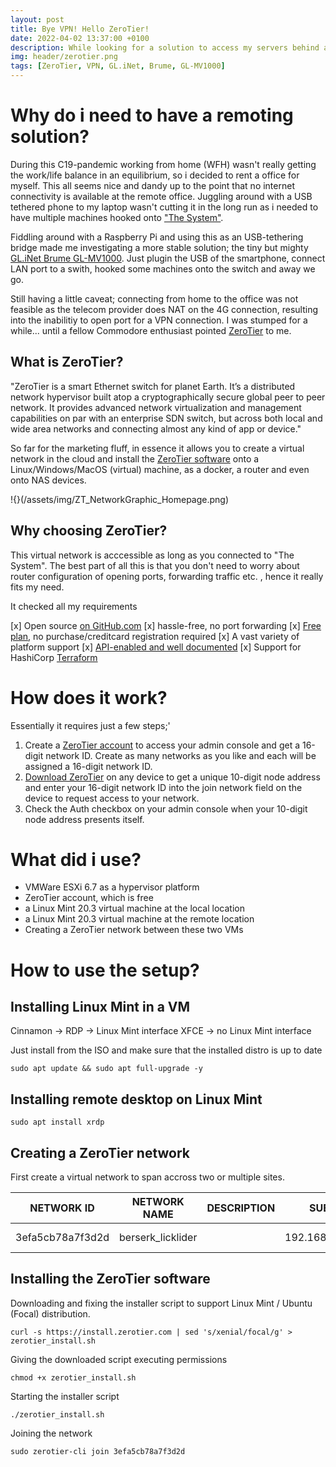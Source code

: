 ```yaml
---
layout: post
title: Bye VPN! Hello ZeroTier!
date: 2022-04-02 13:37:00 +0100
description: While looking for a solution to access my servers behind a NAT/routed network i stumbled upon ZeroTier. This leverages the VPN capabiities to a out-of-this-world next dimension, everything is super simple and cloud driven. 
img: header/zerotier.png
tags: [ZeroTier, VPN, GL.iNet, Brume, GL-MV1000]
---
```

# Why do i need to have a remoting solution?

During this C19-pandemic working from home (WFH) wasn't really getting the work/life balance in an equilibrium, so i decided to rent a office for myself. This all seems nice and dandy up to the point that no internet connectivity is available at the remote office. Juggling around with a USB tethered phone to my laptop wasn't cutting it in the long run as i needed to have multiple machines hooked onto ["The System"](https://en.wikipedia.org/wiki/Internet).

Fiddling around with a Raspberry Pi and using this as an USB-tethering bridge made me investigating a more stable solution; the tiny but mighty [GL.iNet Brume GL-MV1000](https://www.gl-inet.com/products/gl-mv1000/). Just plugin the USB of the smartphone, connect LAN port to a swith, hooked some machines onto the switch and away we go.

Still having a little caveat; connecting from home to the office was not feasible as the telecom provider does NAT on the 4G connection, resulting into the inabilitiy to open port for a VPN connection. I was stumped for a while... until a fellow Commodore enthusiast pointed [ZeroTier](https://www.zerotier.com/) to me.

## What is ZeroTier?

"ZeroTier is a smart Ethernet switch for planet Earth. It’s a distributed network hypervisor built atop a cryptographically secure global peer to peer network. It provides advanced network virtualization and management capabilities on par with an enterprise SDN switch, but across both local and wide area networks and connecting almost any kind of app or device."

So far for the marketing fluff, in essence it allows you to create a virtual network in the cloud and install the [ZeroTier software](https://www.zerotier.com/download/) onto a Linux/Windows/MacOS (virtual) machine, as a docker, a router and even onto NAS devices.

!{}(/assets/img/ZT_NetworkGraphic_Homepage.png)

## Why choosing ZeroTier?

This virtual network is acccessible as long as you connected to "The System". The best part of all this is that you don't need to worry about router configuration of opening ports, forwarding traffic etc. , hence it really fits my need.

It checked all my requirements

[x] Open source [on GitHub.com](https://github.com/zerotier)
[x] hassle-free, no port forwarding
[x] [Free plan](https://www.zerotier.com/pricing/), no purchase/creditcard registration required
[x] A vast variety of platform support
[x] [API-enabled and well documented](https://docs.zerotier.com/central/v1/)
[x] Support for HashiCorp [Terraform](https://docs.zerotier.com/terraform/quickstart)

# How does it work?

Essentially it requires just a few steps;'

1. Create a [ZeroTier account](https://accounts.zerotier.com/auth/realms/zerotier/protocol/openid-connect/registrations?client_id=zt-central&redirect_uri=https%3A%2F%2Fmy.zerotier.com%2Fapi%2F_auth%2Foidc%2Fcallback&response_type=code&scope=openid+profile+email+offline_access&state=state) to access your admin console and get a 16-digit network ID. Create as many networks as you like and each will be assigned a 16-digit network ID.
2. [Download ZeroTier](https://www.zerotier.com/download/) on any device to get a unique 10-digit node address and enter your 16-digit network ID into the join network field on the device to request access to your network.
3. Check the Auth checkbox on your admin console when your 10-digit node address presents itself.

# What did i use?

* VMWare ESXi 6.7 as a hypervisor platform
* ZeroTier account, which is free
* a Linux Mint 20.3 virtual machine at the local location
* a Linux Mint 20.3 virtual machine at the remote location
* Creating a ZeroTier network between these two VMs

# How to use the setup?

## Installing Linux Mint in a VM

Cinnamon -> RDP -> Linux Mint interface
XFCE -> no Linux Mint interface

Just install from the ISO and make sure that the installed distro is up to date

    sudo apt update && sudo apt full-upgrade -y

## Installing remote desktop on Linux Mint

    sudo apt install xrdp

## Creating a ZeroTier network

First create a virtual network to span accross two or multiple sites.

| NETWORK ID        | NETWORK NAME      | DESCRIPTION   | SUBNET            | NODES | CREATED       |
| ---               | ---               | ---           | ---               | ---   | ---           | 
| 3efa5cb78a7f3d2d  | berserk_licklider |               | 192.168.196.0/24  | 0/0   | 2022-04-02    |

## Installing the ZeroTier software

Downloading and fixing the installer script to support Linux Mint / Ubuntu (Focal) distribution.

    curl -s https://install.zerotier.com | sed 's/xenial/focal/g' > zerotier_install.sh 

Giving the downloaded script executing permissions

    chmod +x zerotier_install.sh

Starting the installer script

    ./zerotier_install.sh 

Joining the network 

    sudo zerotier-cli join 3efa5cb78a7f3d2d